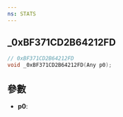 ```yaml
---
ns: STATS
---
```

## _0xBF371CD2B64212FD

```c
// 0xBF371CD2B64212FD
void _0xBF371CD2B64212FD(Any p0);
```


## 參數
* **p0**: 

